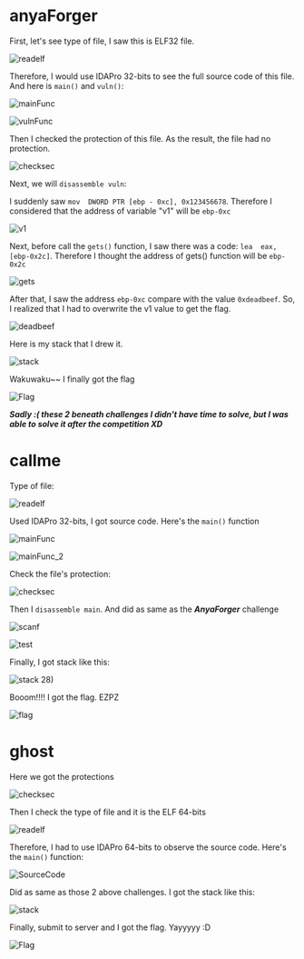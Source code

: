 # anyaForger
First, let's see type of file, I saw this is ELF32 file.

![readelf](https://github.com/OceanTran999/BDSEC2023/assets/100577019/0ec68262-df6a-4803-9686-9a7a7374c74d)

Therefore, I would use IDAPro 32-bits to see the full source code of this file. And here is `main()` and `vuln()`:

![mainFunc](https://github.com/OceanTran999/BDSEC2023/assets/100577019/31850714-7384-4a98-a029-91c210ccce13)

![vulnFunc](https://github.com/OceanTran999/BDSEC2023/assets/100577019/cdefe217-0db9-4b22-a2b0-62272f77d8bf)

Then I checked the protection of this file. As the result, the file had no protection.

![checksec](https://github.com/OceanTran999/BDSEC2023/assets/100577019/f3f81cd3-6185-4843-91f5-b684a66c5845)

Next, we will `disassemble vuln`:

I suddenly saw `mov  DWORD PTR [ebp - 0xc], 0x123456678`. Therefore I considered that the address of variable "v1" will be `ebp-0xc`

![v1](https://github.com/OceanTran999/BDSEC2023/assets/100577019/3b4b83ff-da06-4a50-b7db-fe453cb1dd2c)

Next, before call the `gets()` function, I saw there was a code: `lea  eax, [ebp-0x2c]`. Therefore I thought the address of gets() function will be `ebp-0x2c`

![gets](https://github.com/OceanTran999/BDSEC2023/assets/100577019/b6a7e684-951f-40a6-84d3-341225286b74)

After that, I saw the address `ebp-0xc` compare with the value `0xdeadbeef`. So, I realized that I had to overwrite the v1 value to get the flag.

![deadbeef](https://github.com/OceanTran999/BDSEC2023/assets/100577019/92f566b8-740b-42dc-8f10-79794802cac8)

Here is my stack that I drew it.

![stack](https://github.com/OceanTran999/BDSEC2023/assets/100577019/b3fe8d09-288a-4294-9d00-dd021c701db2)

Wakuwaku~~ I finally got the flag

![Flag](https://github.com/OceanTran999/BDSEC2023/assets/100577019/24e27b84-5fc5-428c-979d-ce37573b3a90)

_**Sadly :( these 2 beneath challenges I didn't have time to solve, but I was able to solve it after the competition XD**_

# callme
Type of file:

![readelf](https://github.com/OceanTran999/BDSEC2023/assets/100577019/14100d70-606b-4331-ae17-f14e0dc80ef1)

Used IDAPro 32-bits, I got source code. Here's the `main()` function

![mainFunc](https://github.com/OceanTran999/BDSEC2023/assets/100577019/29dc3b4e-8dda-4b1e-aa8b-2fff2a1f5315)

![mainFunc_2](https://github.com/OceanTran999/BDSEC2023/assets/100577019/ac73c539-6663-4f6a-bce5-bf000248f979)

Check the file's protection:

![checksec](https://github.com/OceanTran999/BDSEC2023/assets/100577019/17145c7f-74be-4cf7-b857-c82d3f757cbd)

Then I `disassemble main`. And did as same as the _**AnyaForger**_ challenge

![scanf](https://github.com/OceanTran999/BDSEC2023/assets/100577019/a1a971a5-f7cd-4e32-bf75-4c6d16575eff)

![test](https://github.com/OceanTran999/BDSEC2023/assets/100577019/28534e8a-e256-4c2e-bd83-ebf53d9355b5)

Finally, I got stack like this:

![stack](https://github.com/OceanTran999/BDSEC2023/assets/100577019/a4bd7ee6-2f51-41e3-96f7-49dd9b2d777e)
28)

Booom!!!! I got the flag. EZPZ

![flag](https://github.com/OceanTran999/BDSEC2023/assets/100577019/613dc8b6-1cb0-4654-b3b6-425f2e57ce61)


# ghost
Here we got the protections

![checksec](https://github.com/OceanTran999/BDSEC2023/assets/100577019/95a55e00-77cb-4ffc-93b0-ff124bff389c)

Then I check the type of file and it is the ELF 64-bits

![readelf](https://github.com/OceanTran999/BDSEC2023/assets/100577019/caae748c-65d1-4013-b630-e4f446faaeab)

Therefore, I had to use IDAPro 64-bits to observe the source code. Here's the `main()` function:

![SourceCode](https://github.com/OceanTran999/BDSEC2023/assets/100577019/dd192010-f14a-41b7-b718-aa4505717fd8)

Did as same as those 2 above challenges. I got the stack like this:

![stack](https://github.com/OceanTran999/BDSEC2023/assets/100577019/5062f22a-2f55-4ed2-a6cb-b410f8c5e760)

Finally, submit to server and I got the flag. Yayyyyy :D

![Flag](https://github.com/OceanTran999/BDSEC2023/assets/100577019/2092c5d6-660f-40ec-8a7c-7990fa790604)
